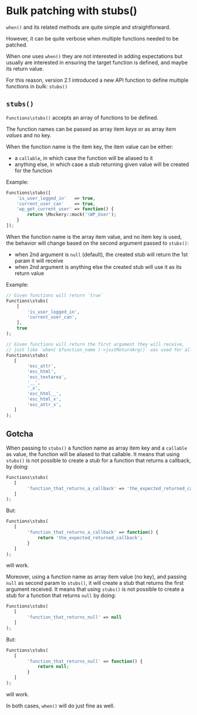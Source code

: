 <!--
currentMenu: "functionsstubs"
currentSection: "PHP Functions"
title: "Bulk patching with stubs()"
-->
# Bulk patching with stubs()

`when()` and its related methods are quite simple and straightforward.

However, it can be quite verbose when multiple functions needed to be patched.

When one uses `when()` they are not interested in adding expectations but usually are
interested in ensuring the target function is defined, and maybe its return value.

For this reason, version 2.1 introduced a new API function to define multiple functions in bulk: `stubs()`

## `stubs()`

`Functions\stubs()` accepts an array of functions to be defined.

The function names can be passed as array item _keys_ or as array item _values_ and no key.

When the function name is the item key, the item value can be either:

- a `callable`, in which case the function will be aliased to it
- anything else, in which case a stub returning given value will be created for the function

Example:

```php
Functions\stubs([
    'is_user_logged_in'   => true,
    'current_user_can'    => true,
    'wp_get_current_user' => function() {
        return \Mockery::mock('\WP_User');
    }
]);
```

When the function name is the array item value, and no item key is used, the behavior will change 
based on the second argument passed to `stubs()`:

- when 2nd argument is `null` (default), the created stub will return the 1st param it will receive
- when 2nd argument is anything else the created stub will use it as its return value


Example:

```php
// Given functions will return `true`
Functions\stubs(
    [
        'is_user_logged_in',
        'current_user_can',
    ],
    true
);

// Given functions will return the first argument they will receive,
// just like `when( $function_name )->justReturnArg()` was used for all of them.
Functions\stubs(
   [
        'esc_attr',
        'esc_html',
        'esc_textarea',
        '__',
        '_x',
        'esc_html__',
        'esc_html_x',
        'esc_attr_x',
   ]
);
```

## Gotcha

When passing to `stubs()` a function name as array item key and a `callable` as value, the function
will be aliased to that callable. It means that using `stubs()` is not possible to create a stub
for a function that returns a callback, by doing:

```php
Functions\stubs(
   [ 
        'function_that_returns_a_callback' => 'the_expected_returned_callback'
   ]
);
```

But:

```php
Functions\stubs(
   [
        'function_that_returns_a_callback' => function() { 
            return 'the_expected_returned_callback';
        }
   ]
);
```

will work.

Moreover, using a function name as array item value (no key), and passing `null` as second param to
`stubs()`, it will create a stub that returns the first argument received.
It means that using `stubs()` is not possible to create a stub for a function that returns `null` by
doing:

```php
Functions\stubs(
   [ 
        'function_that_returns_null' => null
   ]
);
```

But:

```php
Functions\stubs(
   [
        'function_that_returns_null' => function() { 
            return null;
        }
   ]
);
```

will work.

In both cases, `when()` will do just fine as well.